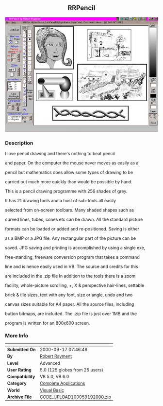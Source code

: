 ﻿<div align="center">

## RRPencil

<img src="PIC2000920326129297.jpg">
</div>

### Description

I love pencil drawing and there's nothing to beat pencil

and paper. On the computer the mouse never moves as easily as a

pencil but mathematics does allow some types of drawing to be

carried out much more quickly than would be possible by hand.

This is a pencil drawing programme with 256 shades of grey.

It has 21 drawing tools and a host of sub-tools all easily

selected from on-screen toolbars. Many shaded shapes such as

curved lines, tubes, cones etc can be drawn. All the standard picture

formats can be loaded or added and re-positioned. Saving is either

as a BMP or a JPG file. Any rectangular part of the picture can be

saved. JPG saving and printing is accomplished by using a single exe,

free-standing, freeware conversion program that takes a command

line and is hence easily used in VB. The source and credits for this

are included in the .zip file In addition to the tools there is a zoom

facility, whole-picture scrolling, +, X & perspective hair-lines, settable

brick & tile sizes, text with any font, size or angle, undo and two

canvas sizes suitable for A4 paper. All the source files, including

button bitmaps, are included. The .zip file is just over 1MB and the

program is written for an 800x600 screen.
 
### More Info
 


<span>             |<span>
---                |---
**Submitted On**   |2000-09-17 07:46:48
**By**             |[Robert Rayment](https://github.com/Planet-Source-Code/PSCIndex/blob/master/ByAuthor/robert-rayment.md)
**Level**          |Advanced
**User Rating**    |5.0 (125 globes from 25 users)
**Compatibility**  |VB 5\.0, VB 6\.0
**Category**       |[Complete Applications](https://github.com/Planet-Source-Code/PSCIndex/blob/master/ByCategory/complete-applications__1-27.md)
**World**          |[Visual Basic](https://github.com/Planet-Source-Code/PSCIndex/blob/master/ByWorld/visual-basic.md)
**Archive File**   |[CODE\_UPLOAD100059192000\.zip](https://github.com/Planet-Source-Code/robert-rayment-rrpencil__1-11557/archive/master.zip)








